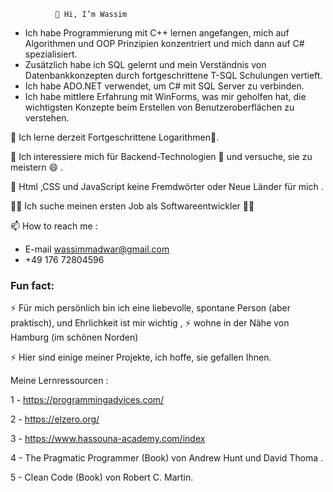              👋 Hi, I’m Wassim
-  Ich habe Programmierung mit C++ lernen angefangen, mich auf Algorithmen und OOP Prinzipien konzentriert und mich dann auf C# spezialisiert.
-  Zusätzlich habe ich SQL gelernt und mein Verständnis von Datenbankkonzepten durch fortgeschrittene T-SQL Schulungen vertieft.
-  Ich habe ADO.NET verwendet, um C# mit SQL Server zu verbinden. 
-  Ich habe mittlere Erfahrung mit WinForms, was mir geholfen hat, die wichtigsten Konzepte beim Erstellen von Benutzeroberflächen zu verstehen.
  
 🌱 Ich lerne derzeit Fortgeschrittene Logarithmen🌱.
 
 👀 Ich interessiere mich für Backend-Technologien 💞️ und versuche, sie zu meistern 😄 .
 
 👀 Html ,CSS und JavaScript keine Fremdwörter oder Neue Länder für mich .

  👀👀 Ich suche meinen ersten Job als Softwareentwickler 👀👀
    
 📫 How to reach me :
  - E-mail wassimmadwar@gmail.com
  - +49 176 72804596


  ### Fun fact:
 ⚡ Für mich persönlich bin ich eine liebevolle, spontane Person (aber praktisch), und Ehrlichkeit ist mir wichtig ,
 ⚡  wohne in der Nähe von Hamburg (im schönen Norden)
 
 ⚡ Hier sind einige meiner Projekte, ich hoffe, sie gefallen Ihnen.
  
  Meine Lernressourcen :
  
  1 - https://programmingadvices.com/
  
  2 - https://elzero.org/
  
  3 - https://www.hassouna-academy.com/index

  4 - The Pragmatic Programmer (Book) von Andrew Hunt und David Thoma .

  5 - Clean Code (Book) von Robert C. Martin.

  
<!---
WassimMadwar/WassimMadwar is a ✨ special ✨ repository because its `README.md` (this file) appears on your GitHub profile.
You can click the Preview link to take a look at your changes.
--->
